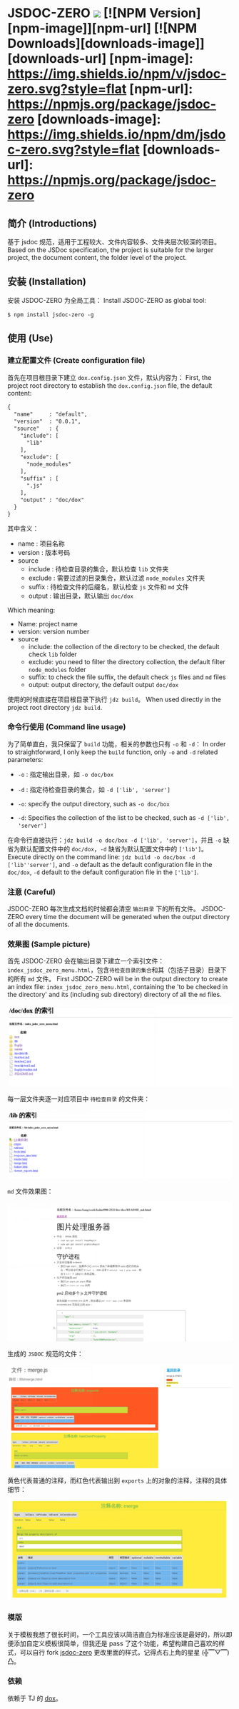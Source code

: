 JSDOC-ZERO ![](https://travis-ci.org/kahn1990/jsdoc-zero.svg?branch=master)
[![NPM Version][npm-image]][npm-url]
[![NPM Downloads][downloads-image]][downloads-url]
[npm-image]: https://img.shields.io/npm/v/jsdoc-zero.svg?style=flat
[npm-url]: https://npmjs.org/package/jsdoc-zero
[downloads-image]: https://img.shields.io/npm/dm/jsdoc-zero.svg?style=flat
[downloads-url]: https://npmjs.org/package/jsdoc-zero
===========================================================================
## 简介 (Introductions)

基于 jsdoc 规范，适用于工程较大、文件内容较多、文件夹层次较深的项目。
Based on the JSDoc specification, the project is suitable for the larger project, the document content, the folder level of the project.

## 安装 (Installation)
安装 JSDOC-ZERO 为全局工具：
Install JSDOC-ZERO as global tool:

```
$ npm install jsdoc-zero -g
```

## 使用 (Use)

### 建立配置文件 (Create configuration file)

首先在项目根目录下建立 `dox.config.json` 文件，默认内容为：
First, the project root directory to establish the `dox.config.json` file, the default content:

```
{
  "name"     : "default",
  "version"  : "0.0.1",
  "source"   : {
    "include": [
      "lib"
    ],
    "exclude": [
      "node_modules"
    ],
    "suffix" : [
      ".js"
    ],
    "output" : "doc/dox"
  }
}
```

其中含义：

- name : 项目名称
- version : 版本号码
- source
    - include : 待检查目录的集合，默认检查 `lib` 文件夹
    - exclude : 需要过滤的目录集合，默认过滤 `node_modules` 文件夹
    - suffix : 待检查文件的后缀名，默认检查 `js` 文件和 `md` 文件
    - output : 输出目录，默认输出 `doc/dox`

Which meaning:

- Name: project name
- version: version number
- source
    - include: the collection of the directory to be checked, the default check `lib` folder
    - exclude: you need to filter the directory collection, the default filter `node_modules` folder
    - suffix: to check the file suffix, the default check `js` files and `md` files
    - output: output directory, the default output `doc/dox`

使用的时候直接在项目根目录下执行 `jdz build`。
When used directly in the project root directory `jdz build`.

### 命令行使用 (Command line usage)

为了简单直白，我只保留了 `build` 功能，相关的参数也只有 `-o` 和 `-d`：
In order to straightforward, I only keep the `build` function, only `-o` and `-d` related parameters:

- `-o` : 指定输出目录，如 `-o doc/box`
- `-d` : 指定待检查目录的集合，如 `-d ['lib', 'server']`

- `-o`: specify the output directory, such as `-o doc/box`
- `-d`: Specifies the collection of the list to be checked, such as `-d ['lib', 'server']`

在命令行直接执行：`jdz build -o doc/box -d ['lib', 'server']`，并且 `-o` 缺省为默认配置文件中的 `doc/dox`，`-d` 缺省为默认配置文件中的 `['lib']`。
Execute directly on the command line: `jdz build -o doc/box -d ['lib''server']`, and `-o` default as the default configuration file in the `doc/dox`, `-d` default to the default configuration file in the `['lib']`.

### 注意 (Careful)

JSDOC-ZERO 每次生成文档的时候都会清空 `输出目录` 下的所有文件。
JSDOC-ZERO every time the document will be generated when the output directory of all the documents.

### 效果图 (Sample picture)

首先 JSDOC-ZERO 会在输出目录下建立一个索引文件： `index_jsdoc_zero_menu.html`，包含`待检查目录的集合`和其（包括子目录）目录下的所有 `md` 文件。
First JSDOC-ZERO will be in the output directory to create an index file: `index_jsdoc_zero_menu.html`, containing the 'to be checked in the directory' and its (including sub directory) directory of all the `md` files.

![](./img/index_1.png)

每一层文件夹逐一对应项目中 `待检查目录` 的文件夹：

![](./img/menu_1.png)

`md` 文件效果图：

![](./img/md_1.png)

生成的 `JSDOC` 规范的文件：

![](./img/js_1.png)

黄色代表普通的注释，而红色代表输出到 `exports` 上的对象的注释，注释的具体细节：

![](./img/js_2.png)

### 模版

关于模板我想了很长时间，一个工具应该以简洁直白为标准应该是最好的，所以即便添加自定义模板很简单，但我还是 pass 了这个功能，希望构建自己喜欢的样式，可以自行 fork [jsdoc-zero](https://github.com/kahn1990/jsdoc-zero) 更改里面的样式，记得点右上角的星星 (╬▔▽▔)凸。

### 依赖
依赖于 TJ 的 [dox](https://github.com/tj/dox)。
